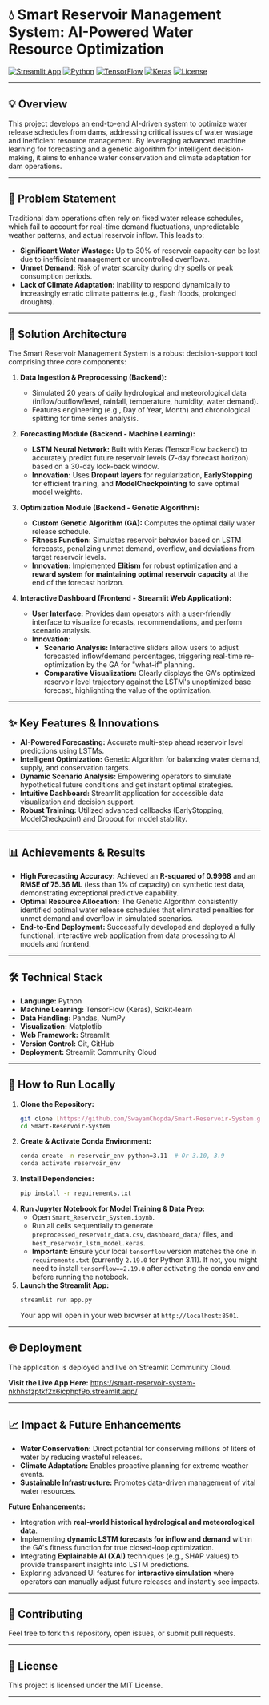 # 💧 Smart Reservoir Management System: AI-Powered Water Resource Optimization

[![Streamlit App](https://static.streamlit.io/badges/streamlit_badge_black_white.svg)](YOUR_STREAMLIT_APP_URL_HERE)
[![Python](https://img.shields.io/badge/Python-3.9+-blue?style=flat&logo=python)](https://www.python.org/)
[![TensorFlow](https://img.shields.io/badge/TensorFlow-2.19.0-FF6F00?style=flat&logo=tensorflow)](https://www.tensorflow.org/)
[![Keras](https://img.shields.io/badge/Keras-3.5.0-D00000?style=flat&logo=keras)](https://keras.io/)
[![License](https://img.shields.io/badge/License-MIT-green)](https://opensource.org/licenses/MIT) 

---

## 💡 Overview

This project develops an end-to-end AI-driven system to optimize water release schedules from dams, addressing critical issues of water wastage and inefficient resource management. By leveraging advanced machine learning for forecasting and a genetic algorithm for intelligent decision-making, it aims to enhance water conservation and climate adaptation for dam operations.

---

## 🎯 Problem Statement

Traditional dam operations often rely on fixed water release schedules, which fail to account for real-time demand fluctuations, unpredictable weather patterns, and actual reservoir inflow. This leads to:
-   **Significant Water Wastage:** Up to 30% of reservoir capacity can be lost due to inefficient management or uncontrolled overflows.
-   **Unmet Demand:** Risk of water scarcity during dry spells or peak consumption periods.
-   **Lack of Climate Adaptation:** Inability to respond dynamically to increasingly erratic climate patterns (e.g., flash floods, prolonged droughts).

---

## 🚀 Solution Architecture

The Smart Reservoir Management System is a robust decision-support tool comprising three core components:

1.  **Data Ingestion & Preprocessing (Backend):**
    * Simulated 20 years of daily hydrological and meteorological data (inflow/outflow/level, rainfall, temperature, humidity, water demand).
    * Features engineering (e.g., Day of Year, Month) and chronological splitting for time series analysis.

2.  **Forecasting Module (Backend - Machine Learning):**
    * **LSTM Neural Network:** Built with Keras (TensorFlow backend) to accurately predict future reservoir levels (7-day forecast horizon) based on a 30-day look-back window.
    * **Innovation:** Uses **Dropout layers** for regularization, **EarlyStopping** for efficient training, and **ModelCheckpointing** to save optimal model weights.

3.  **Optimization Module (Backend - Genetic Algorithm):**
    * **Custom Genetic Algorithm (GA):** Computes the optimal daily water release schedule.
    * **Fitness Function:** Simulates reservoir behavior based on LSTM forecasts, penalizing unmet demand, overflow, and deviations from target reservoir levels.
    * **Innovation:** Implemented **Elitism** for robust optimization and a **reward system for maintaining optimal reservoir capacity** at the end of the forecast horizon.

4.  **Interactive Dashboard (Frontend - Streamlit Web Application):**
    * **User Interface:** Provides dam operators with a user-friendly interface to visualize forecasts, recommendations, and perform scenario analysis.
    * **Innovation:**
        * **Scenario Analysis:** Interactive sliders allow users to adjust forecasted inflow/demand percentages, triggering real-time re-optimization by the GA for "what-if" planning.
        * **Comparative Visualization:** Clearly displays the GA's optimized reservoir level trajectory against the LSTM's unoptimized base forecast, highlighting the value of the optimization.

---

## ✨ Key Features & Innovations

* **AI-Powered Forecasting:** Accurate multi-step ahead reservoir level predictions using LSTMs.
* **Intelligent Optimization:** Genetic Algorithm for balancing water demand, supply, and conservation targets.
* **Dynamic Scenario Analysis:** Empowering operators to simulate hypothetical future conditions and get instant optimal strategies.
* **Intuitive Dashboard:** Streamlit application for accessible data visualization and decision support.
* **Robust Training:** Utilized advanced callbacks (EarlyStopping, ModelCheckpoint) and Dropout for model stability.

---

## 📊 Achievements & Results

* **High Forecasting Accuracy:** Achieved an **R-squared of 0.9968** and an **RMSE of 75.36 ML** (less than 1% of capacity) on synthetic test data, demonstrating exceptional predictive capability.
* **Optimal Resource Allocation:** The Genetic Algorithm consistently identified optimal water release schedules that eliminated penalties for unmet demand and overflow in simulated scenarios.
* **End-to-End Deployment:** Successfully developed and deployed a fully functional, interactive web application from data processing to AI models and frontend.

---

## 🛠️ Technical Stack

* **Language:** Python
* **Machine Learning:** TensorFlow (Keras), Scikit-learn
* **Data Handling:** Pandas, NumPy
* **Visualization:** Matplotlib
* **Web Framework:** Streamlit
* **Version Control:** Git, GitHub
* **Deployment:** Streamlit Community Cloud

---

## 🚀 How to Run Locally

1.  **Clone the Repository:**
    ```bash
    git clone [https://github.com/SwayamChopda/Smart-Reservoir-System.git](https://github.com/SwayamChopda/Smart-Reservoir-System.git)
    cd Smart-Reservoir-System
    ```
2.  **Create & Activate Conda Environment:**
    ```bash
    conda create -n reservoir_env python=3.11  # Or 3.10, 3.9
    conda activate reservoir_env
    ```
3.  **Install Dependencies:**
    ```bash
    pip install -r requirements.txt
    ```
4.  **Run Jupyter Notebook for Model Training & Data Prep:**
    * Open `Smart_Reservoir_System.ipynb`.
    * Run all cells sequentially to generate `preprocessed_reservoir_data.csv`, `dashboard_data/` files, and `best_reservoir_lstm_model.keras`.
    * **Important:** Ensure your local `tensorflow` version matches the one in `requirements.txt` (currently `2.19.0` for Python 3.11). If not, you might need to install `tensorflow==2.19.0` after activating the conda env and before running the notebook.
5.  **Launch the Streamlit App:**
    ```bash
    streamlit run app.py
    ```
    Your app will open in your web browser at `http://localhost:8501`.

---

## 🌐 Deployment

The application is deployed and live on Streamlit Community Cloud.

**Visit the Live App Here:** https://smart-reservoir-system-nkhhsfzptkf2x6icphpf9p.streamlit.app/

---

## 📈 Impact & Future Enhancements

* **Water Conservation:** Direct potential for conserving millions of liters of water by reducing wasteful releases.
* **Climate Adaptation:** Enables proactive planning for extreme weather events.
* **Sustainable Infrastructure:** Promotes data-driven management of vital water resources.

**Future Enhancements:**
* Integration with **real-world historical hydrological and meteorological data**.
* Implementing **dynamic LSTM forecasts for inflow and demand** within the GA's fitness function for true closed-loop optimization.
* Integrating **Explainable AI (XAI)** techniques (e.g., SHAP values) to provide transparent insights into LSTM predictions.
* Exploring advanced UI features for **interactive simulation** where operators can manually adjust future releases and instantly see impacts.

---

## 🤝 Contributing

Feel free to fork this repository, open issues, or submit pull requests.

---

## 📄 License

This project is licensed under the MIT License.

---